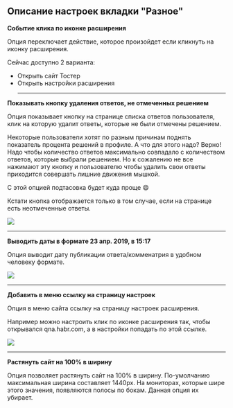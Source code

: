 ## Описание настроек вкладки "Разное"

**Событие клика по иконке расширения**

Опция переключает действие, которое произойдет если кликнуть на иконку расширения.

Сейчас доступно 2 варианта:

- Открыть сайт Тостер
- Открыть настройки расширения
  ***

**Показывать кнопку удаления ответов, не отмеченных решением**

Опция показывает кнопку на странице списка ответов пользователя, клик на которую удалит ответы, которые не были отмечены решением.

Некоторые пользователи хотят по разным причинам поднять показатель процента решений в профиле. А что для этого надо? Верно! Надо чтобы количество ответов максимально совпадало с количеством ответов, которые выбрали решением. Но к сожалению не все нажимают эту кнопку и пользователю чтобы удалить свои ответы приходится совершать лишние движения мышкой.

С этой опцией подтасовка будет куда проще :smile:

Кстати кнопка отображается только в том случае, если на странице есть неотмеченные ответы.

![](../images/screenshots/hide-not-decission-answers.png)

---

**Выводить даты в формате 23 апр. 2019, в 15:17**

Опция выводит дату публикации ответа/комменатрия в удобном человеку формате.

![](../images/screenshots/date-time-format.png)

---

**Добавить в меню ссылку на страницу настроек**

Опция в меню сайта ссылку на страницу настроек расширения.

Например можно настроить клик по иконке расширения так, чтобы открывался qna.habr.com, а в настройки попадать по этой ссылке.

![](../images/screenshots/add-settings-link-to-menu.png)

---

**Растянуть сайт на 100% в ширину**

Опция позволяет растянуть сайт на 100% в ширину. По-умолчанию максимальная ширина составляет 1440px. На мониторах, которые шире этого значения, появляются полосы по бокам. Данная опция их убирает.
